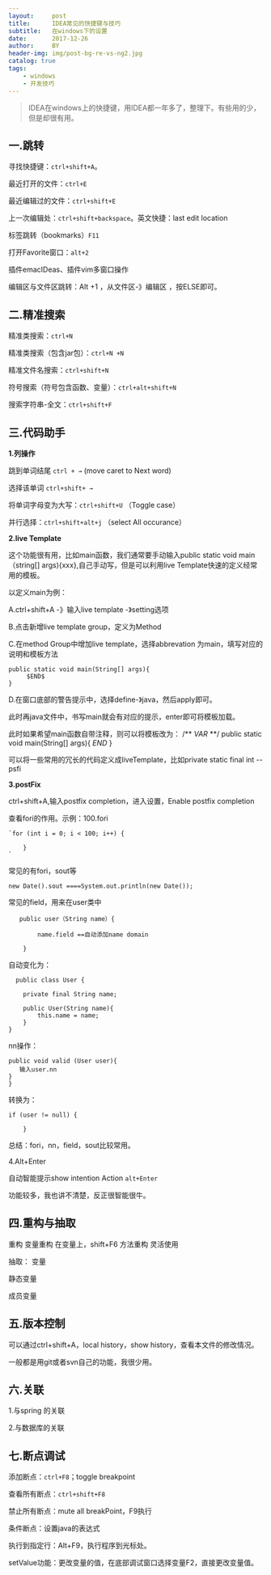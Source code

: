 ```yaml
---
layout:     post
title:      IDEA常见的快捷键与技巧
subtitle:   在windows下的设置
date:       2017-12-26
author:     BY
header-img: img/post-bg-re-vs-ng2.jpg
catalog: true
tags:
    - windows
    - 开发技巧
---
```


>IDEA在windows上的快捷键，用IDEA都一年多了，整理下。有些用的少，但是却很有用。

## 一.跳转

寻找快捷键：`ctrl+shift+A`。

最近打开的文件：`ctrl+E`

最近编辑过的文件：`ctrl+shift+E`

上一次编辑处：`ctrl+shift+backspace`。英文快捷：last edit location

标签跳转（bookmarks）`F11`

打开Favorite窗口：`alt+2`

插件emacIDeas、插件vim多窗口操作

编辑区与文件区跳转：Alt +1 ，从文件区-》编辑区 ，按ELSE即可。

## 二.精准搜索

精准类搜索：`ctrl+N`

精准类搜索（包含jar包）：`ctrl+N +N`

精准文件名搜索：`ctrl+shift+N`

符号搜索（符号包含函数、变量）：`ctrl+alt+shift+N`

搜索字符串-全文：`ctrl+shift+F`


## 三.代码助手

**1.列操作**
	
   跳到单词结尾 `ctrl + →` (move caret to Next word)
    
   选择该单词 `ctrl+shift+ → `

   将单词字母变为大写：`ctrl+shift+U` （Toggle case）

   并行选择：`ctrl+shift+alt+j` （select All occurance）

**2.live Template**
	
这个功能很有用，比如main函数，我们通常要手动输入public static void main（string[] args){xxx},自己手动写，但是可以利用live Template快速的定义经常用的模板。

以定义main为例：
	
 A.ctrl+shift+A -》输入live template -》setting选项

 B.点击新增live template group，定义为Method

 C.在method Group中增加live template，选择abbrevation 为main，填写对应的说明和模板方法

	public static void main(String[] args){
         $END$
    }

  D.在窗口底部的警告提示中，选择define-》java，然后apply即可。

此时再java文件中，书写main就会有对应的提示，enter即可将模板加载。

 此时如果希望main函数自带注释，则可以将模板改为：
	/**
	$VAR$
    **/
	public static void main(String[] args){
         $END$
    }


可以将一些常用的冗长的代码定义成liveTemplate，比如private static final int --psfi


**3.postFix**

ctrl+shift+A,输入postfix completion，进入设置，Enable postfix completion

查看fori的作用。示例：100.fori

	`for (int i = 0; i < 100; i++) {
	        
	    }
	`
常见的有fori，sout等

    new Date().sout ====System.out.println(new Date());

常见的field，用来在user类中
	
	   public user（String name）{
	
			name.field ==自动添加name domain
	
	    }

自动变化为：
  
	  public class User {
	
	    private final String name;
	
	    public User(String name){
	        this.name = name;
	    }
	}

nn操作：

	public void valid (User user){
	   输入user.nn 
	}
	}

转换为：
	
	if (user != null) {
	        
	    }

总结：fori，nn，field，sout比较常用。

4.Alt+Enter

自动智能提示show intention Action `alt+Enter`

功能较多，我也讲不清楚，反正很智能很牛。

## 四.重构与抽取

重构
 变量重构
	在变量上，shift+F6
 方法重构
	灵活使用

抽取：
  变量

   静态变量

   成员变量


## 五.版本控制

可以通过ctrl+shift+A，local history，show history，查看本文件的修改情况。

一般都是用git或者svn自己的功能，我很少用。

## 六.关联

1.与spring 的关联

2.与数据库的关联

## 七.断点调试

添加断点：`ctrl+F8`；toggle breakpoint

查看所有断点：`ctrl+shift+F8`

禁止所有断点：mute all breakPoint，F9执行

条件断点：设置java的表达式

执行到指定行：Alt+F9，执行程序到光标处。

setValue功能：更改变量的值，在底部调试窗口选择变量F2，直接更改变量值。



























   












